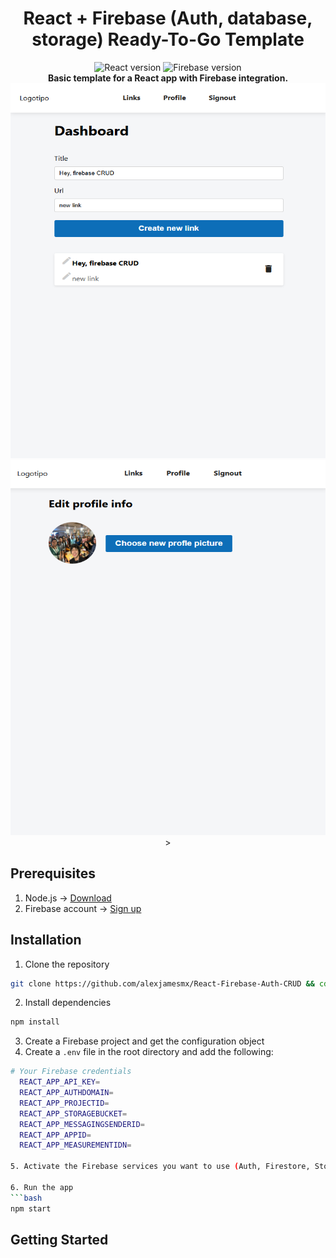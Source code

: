 <a id="readme-top"></a>

<h1 align="center">React + Firebase (Auth, database, storage) Ready-To-Go Template</h1>

<div align="center">
    <img src="https://img.shields.io/badge/React-17.0.2-blue" alt="React version" />
    <img src="https://img.shields.io/badge/Firebase-8.6.1-orange" alt="Firebase version" />
</div>

<div align="center">
<strong> Basic template for a React app with Firebase integration. </strong>
<img src="public/ss1.png" alt="Screenshot" width="600px" height="600px"/>
<img src="public/image.png" alt="Screenshot" width="600px" height="600px"/>>
</div>

## Prerequisites

1. Node.js -> [Download](https://nodejs.org/en/download/)
2. Firebase account -> [Sign up](https://firebase.google.com/)

## Installation

1. Clone the repository

```bash
git clone https://github.com/alexjamesmx/React-Firebase-Auth-CRUD && cd React-Firebase-Auth-CRUD
```

2. Install dependencies

```bash
npm install
```

3. Create a Firebase project and get the configuration object
4. Create a `.env` file in the root directory and add the following:

````bash
# Your Firebase credentials
  REACT_APP_API_KEY=
  REACT_APP_AUTHDOMAIN=
  REACT_APP_PROJECTID=
  REACT_APP_STORAGEBUCKET=
  REACT_APP_MESSAGINGSENDERID=
  REACT_APP_APPID=
  REACT_APP_MEASUREMENTIDN=

5. Activate the Firebase services you want to use (Auth, Firestore, Storage)

6. Run the app
```bash
npm start
````

## Getting Started
